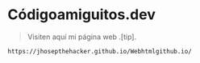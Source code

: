 # Códigoamiguitos.dev

> Visiten aquí mi página web
> .[tip].
```bash
https://jhosepthehacker.github.io/Webhtmlgithub.io/
```
